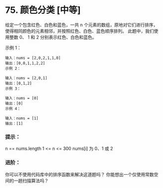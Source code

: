 # 75. 颜色分类 [中等]
给定一个包含红色、白色和蓝色，一共 n 个元素的数组，原地对它们进行排序，使得相同颜色的元素相邻，并按照红色、白色、蓝色顺序排列。
此题中，我们使用整数 0、 1 和 2 分别表示红色、白色和蓝色。


示例 1：
```
输入：nums = [2,0,2,1,1,0]
输出：[0,0,1,1,2,2]
示例 2：
```

```
输入：nums = [2,0,1]
输出：[0,1,2]
示例 3：
```

```
输入：nums = [0]
输出：[0]
示例 4：
```

```
输入：nums = [1]
输出：[1]
```

### 提示：

n == nums.length
1 <= n <= 300
nums[i] 为 0、1 或 2


### 进阶：

你可以不使用代码库中的排序函数来解决这道题吗？
你能想出一个仅使用常数空间的一趟扫描算法吗？
